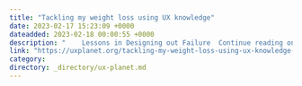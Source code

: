 ```yaml
---
title: "Tackling my weight loss using UX knowledge"
date: 2023-02-17 15:23:09 +0000
dateadded: 2023-02-18 00:00:55 +0000
description: "    Lessons in Designing out Failure  Continue reading on UX Planet »  "
link: "https://uxplanet.org/tackling-my-weight-loss-using-ux-knowledge-a007212c5c2b?source=rss----819cc2aaeee0---4"
category:
directory: _directory/ux-planet.md
---
```

